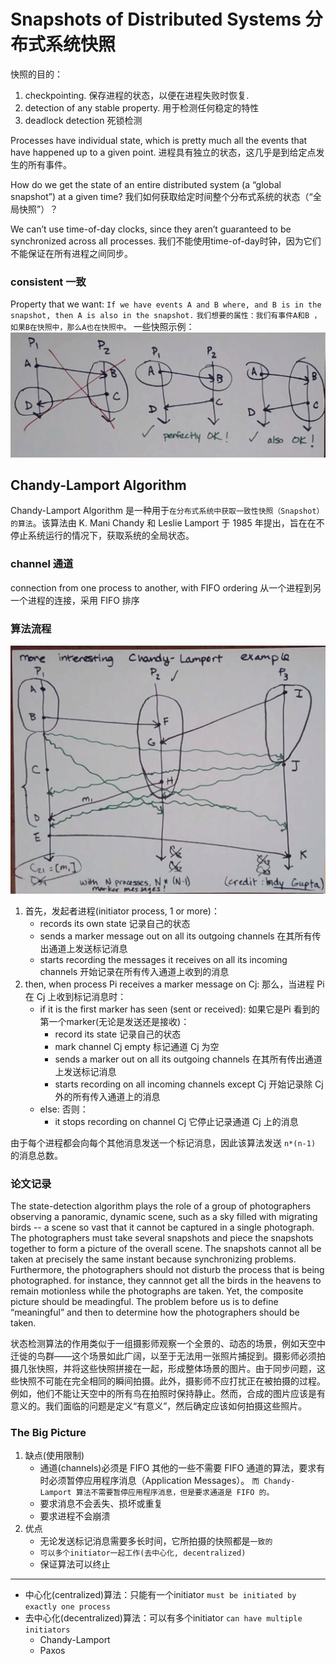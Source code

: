 # Snapshots of Distributed Systems 分布式系统快照

快照的目的：

1. checkpointing. 保存进程的状态，以便在进程失败时恢复.
2. detection of any stable property. 用于检测任何稳定的特性
3. deadlock detection 死锁检测

Processes have individual state, which is pretty much all the events that have happened up to a given point.
进程具有独立的状态，这几乎是到给定点发生的所有事件。

How do we get the state of an entire distributed system (a “global snapshot”) at a given time?
我们如何获取给定时间整个分布式系统的状态（“全局快照”）？

We can’t use time-of-day clocks, since they aren’t guaranteed to be synchronized across all processes.
我们不能使用time-of-day时钟，因为它们不能保证在所有进程之间同步。

### consistent 一致

Property that we want:
`If we have events A and B where, and B is in the snapshot, then A is also in the snapshot.`
`我们想要的属性：我们有事件A和B ，如果B在快照中，那么A也在快照中。`
一些快照示例：
![alt text](image-18.png)

## Chandy-Lamport Algorithm

Chandy-Lamport Algorithm 是一种用于`在分布式系统中获取一致性快照（Snapshot）的算法`。该算法由 K. Mani Chandy 和 Leslie Lamport 于 1985 年提出，旨在在不停止系统运行的情况下，获取系统的全局状态。

### channel 通道

connection from one process to another, with FIFO ordering
从一个进程到另一个进程的连接，采用 FIFO 排序

### 算法流程

![alt text](image-19.png)

1. 首先，发起者进程(initiator process, 1 or more)：
   - records its own state
     记录自己的状态
   - sends a marker message out on all its outgoing channels
     在其所有传出通道上发送标记消息
   - starts recording the messages it receives on all its incoming channels
     开始记录在所有传入通道上收到的消息
2. then, when process Pi receives a marker message on Cj:
   那么，当进程 Pi 在 Cj 上收到标记消息时：
   - if it is the first marker has seen (sent or received):
     如果它是Pi 看到的第一个marker(无论是发送还是接收)：
     - record its state
       记录自己的状态
     - mark channel Cj empty
       标记通道 Cj 为空
     - sends a marker out on all its outgoing channels
       在其所有传出通道上发送标记消息
     - starts recording on all incoming channels except Cj
       开始记录除 Cj 外的所有传入通道上的消息
   - else:
     否则：
     - it stops recording on channel Cj
       它停止记录通道 Cj 上的消息

由于每个进程都会向每个其他消息发送一个标记消息，因此该算法发送 `n*(n-1)` 的消息总数。

### 论文记录

The state-detection algorithm plays the role of a group of photographers observing a panoramic, dynamic scene, such as a sky filled with migrating birds -- a scene so vast that it cannot be captured in a single photograph. The photographers must take several snapshots and piece the snapshots together to form a picture of the overall scene. The snapshots cannot all be taken at precisely the same instant because synchronizing problems.
Furthermore, the photographers should not disturb the process that is being photographed. for instance, they cannnot get all the birds in the heavens to remain motionless while the photographs are taken. Yet, the composite picture should be meadingful. The problem before us is to define “meaningful” and then to determine how the photographers should be taken.

状态检测算法的作用类似于一组摄影师观察一个全景的、动态的场景，例如天空中迁徙的鸟群——这个场景如此广阔，以至于无法用一张照片捕捉到。摄影师必须拍摄几张快照，并将这些快照拼接在一起，形成整体场景的图片。由于同步问题，这些快照不可能在完全相同的瞬间拍摄。此外，摄影师不应打扰正在被拍摄的过程。例如，他们不能让天空中的所有鸟在拍照时保持静止。然而，合成的图片应该是有意义的。我们面临的问题是定义“有意义”，然后确定应该如何拍摄这些照片。

### The Big Picture

1. 缺点(使用限制)
   - 通道(channels)必须是 FIFO
     其他的一些不需要 FIFO 通道的算法，要求有时必须暂停应用程序消息（Application Messages）。
     `而 Chandy-Lamport 算法不需要暂停应用程序消息，但是要求通道是 FIFO 的。`
   - 要求消息不会丢失、损坏或重复
   - 要求进程不会崩溃
2. 优点
   - 无论发送标记消息需要多长时间，它所拍摄的快照都是`一致的`
   - `可以多个initiator一起工作(去中心化, decentralized)`
   - 保证算法可以终止

---

- 中心化(centralized)算法：只能有一个initiator
  `must be initiated by exactly one process`
- 去中心化(decentralized)算法：可以有多个initiator
  `can have multiple initiators`
  - Chandy-Lamport
  - Paxos
